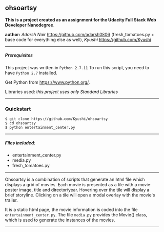 ## ohsoartsy

**This is a project created as an assignment for the Udacity Full Stack Web Developer Nanodegree.**

**author:** _Adarsh Nair_ https://github.com/adarsh0806 (fresh_tomatoes.py + base code for everything else as well), _Kyushi_ https://github.com/Kyushi
___

##### Prerequisites

This project was written in `Python 2.7.11`
To run this script, you need to have `Python 2.7` installed.

Get Python from https://www.python.org/.

Libraries used:
_this project uses only Standard Libraries_
___

### Quickstart

```
$ git clone https://github.com/Kyushi/ohsoartsy
$ cd ohsoartsy
$ python entertainment_center.py
```

___

##### Files included:

- entertainment_center.py
- media.py
- fresh_tomatoes.py
___

Ohsoartsy is a combination of scripts that generate an html file which displays a grid of movies. Each movie is presented as a tile with a movie poster image, title and director/year. Hovering over the tile will display a brief storyline. Clicking on a tile will open a modal overlay with the movie's trailer.

It is a static html page, the movie information is coded into the file `entertainment_center.py`. The file `media.py` provides the Movie() class, which is used to generate the instances of the movies.
___
